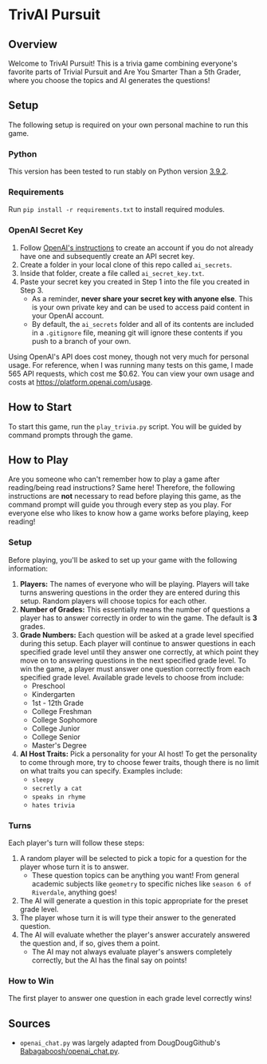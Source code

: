 # TrivAI Pursuit

## Overview
Welcome to TrivAI Pursuit! This is a trivia game combining everyone's favorite parts of Trivial Pursuit and Are You Smarter Than a 5th Grader, where you choose the topics and AI generates the questions!

## Setup
The following setup is required on your own personal machine to run this game.

### Python
This version has been tested to run stably on Python version [3.9.2](https://www.python.org/downloads/release/python-392/).

### Requirements
Run `pip install -r requirements.txt` to install required modules.

### OpenAI Secret Key
1. Follow [OpenAI's instructions](https://platform.openai.com/docs/quickstart/account-setup) to create an account if you do not already have one and subsequently create an API secret key.
2. Create a folder in your local clone of this repo called `ai_secrets`.
3. Inside that folder, create a file called `ai_secret_key.txt`.
4. Paste your secret key you created in Step 1 into the file you created in Step 3.
    * As a reminder, **never share your secret key with anyone else**. This is your own private key and can be used to access paid content in your OpenAI account.
    * By default, the `ai_secrets` folder and all of its contents are included in a `.gitignore` file, meaning git will ignore these contents if you push to a branch of your own.

Using OpenAI's API does cost money, though not very much for personal usage. For reference, when I was running many tests on this game, I made 565 API requests, which cost me $0.62. You can view your own usage and costs at https://platform.openai.com/usage.

## How to Start
To start this game, run the `play_trivia.py` script. You will be guided by command prompts through the game.

## How to Play
Are you someone who can't remember how to play a game after reading/being read instructions? Same here! Therefore, the following instructions are **not** necessary to read before playing this game, as the command prompt will guide you through every step as you play. For everyone else who likes to know how a game works before playing, keep reading!

### Setup
Before playing, you'll be asked to set up your game with the following information:

1. **Players:** The names of everyone who will be playing. Players will take turns answering questions in the order they are entered during this setup. Random players will choose topics for each other.
2. **Number of Grades:** This essentially means the number of questions a player has to answer correctly in order to win the game. The default is **3** grades.
3. **Grade Numbers:** Each question will be asked at a grade level specified during this setup. Each player will continue to answer questions in each specified grade level until they answer one correctly, at which point they move on to answering questions in the next specified grade level. To win the game, a player must answer one question correctly from each specified grade level. Available grade levels to choose from include:
    * Preschool
    * Kindergarten
    * 1st - 12th Grade
    * College Freshman
    * College Sophomore
    * College Junior
    * College Senior
    * Master's Degree
4. **AI Host Traits:** Pick a personality for your AI host! To get the personality to come through more, try to choose fewer traits, though there is no limit on what traits you can specify. Examples include:
    * `sleepy`
    * `secretly a cat`
    * `speaks in rhyme`
    * `hates trivia`

### Turns
Each player's turn will follow these steps:

1. A random player will be selected to pick a topic for a question for the player whose turn it is to answer.
    * These question topics can be anything you want! From general academic subjects like `geometry` to specific niches like `season 6 of Riverdale`, anything goes!
2. The AI will generate a question in this topic appropriate for the preset grade level.
3. The player whose turn it is will type their answer to the generated question. 
4. The AI will evaluate whether the player's answer accurately answered the question and, if so, gives them a point.
    * The AI may not always evaluate player's answers completely correctly, but the AI has the final say on points!

### How to Win
The first player to answer one question in each grade level correctly wins!

## Sources
* `openai_chat.py` was largely adapted from DougDougGithub's [Babagaboosh/openai_chat.py](https://github.com/DougDougGithub/Babagaboosh/blob/main/openai_chat.py).